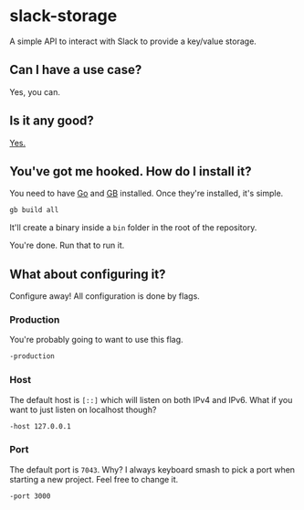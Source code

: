 # slack-storage

A simple API to interact with Slack to provide a key/value storage.

## Can I have a use case?

Yes, you can.

## Is it any good?

[Yes.](https://news.ycombinator.com/item?id=3067434)

## You've got me hooked. How do I install it?

You need to have [Go](https://golang.org/) and [GB](https://getgb.io/) installed. Once they're installed, it's simple.

```bash
gb build all
```

It'll create a binary inside a `bin` folder in the root of the repository.

You're done. Run that to run it.

## What about configuring it?

Configure away! All configuration is done by flags.

### Production

You're probably going to want to use this flag.

```bash
-production
```

### Host

The default host is `[::]` which will listen on both IPv4 and IPv6. What if you want to just listen on localhost though?

```bash
-host 127.0.0.1
```

### Port

The default port is `7043`. Why? I always keyboard smash to pick a port when starting a new project. Feel free to change it.

```bash
-port 3000
```
